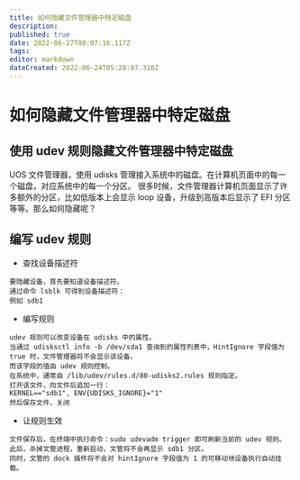 ```yaml
---
title: 如何隐藏文件管理器中特定磁盘
description: 
published: true
date: 2022-06-27T08:07:16.117Z
tags: 
editor: markdown
dateCreated: 2022-06-24T05:28:07.310Z
---
```


# 如何隐藏文件管理器中特定磁盘
## 使用 udev 规则隐藏文件管理器中特定磁盘
UOS 文件管理器，使用 udisks 管理接入系统中的磁盘。在计算机页面中的每一个磁盘，对应系统中的每一个分区。
很多时候，文件管理器计算机页面显示了许多额外的分区，比如低版本上会显示 loop 设备，升级到高版本后显示了 EFI 分区等等。那么如何隐藏呢？
## 编写 udev 规则
- 查找设备描述符
```
要隐藏设备，首先要知道设备描述符。
通过命令 lsblk 可得到设备描述符：
例如 sdb1
```
- 编写规则
```
udev 规则可以改变设备在 udisks 中的属性。
当通过 udisksctl info -b /dev/sda1 查询到的属性列表中，HintIgnore 字段值为 true 时，文件管理器将不会显示该设备。
而该字段的值由 udev 规则控制。
在系统中，通常由 /lib/udev/rules.d/80-udisks2.rules 规则指定。
打开该文件，向文件后追加一行：
KERNEL=="sdb1", ENV{UDISKS_IGNORE}="1"
然后保存文件，关闭
```
- 让规则生效
```
文件保存后，在终端中执行命令：sudo udevadm trigger 即可刷新当前的 udev 规则。
此后，杀掉文管进程，重新启动，文管将不会再显示 sdb1 分区。
同时，文管的 dock 插件将不会对 hintIgnore 字段值为 1 的可移动块设备执行自动挂载。
```